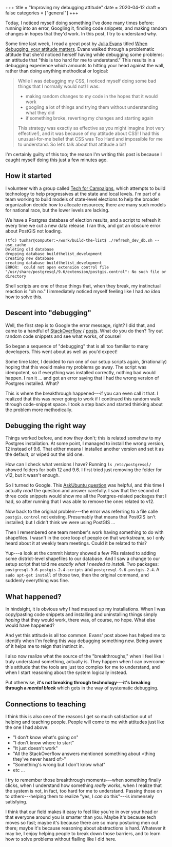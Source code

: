 +++
title = "Improving my debugging attitude"
date = 2020-04-12
draft = false
categories = ["general"]
+++

Today, I noticed myself doing something I've done many times before: running into an error, Googling it, finding code snippets, and making random changes in hopes that they'd work. In this post, I try to understand why.


<!--more-->

Some time last week, I read a great post by [Julia Evans](https://jvns.ca/) titled [When debugging, your attitude matters](https://jvns.ca/blog/debugging-attitude-matters/). Evans walked through a problematic attitude that she'd noticed herself having while debugging some problems: an attitude that "this is too hard for me to understand." This results in a debugging experience which amounts to hitting your head against the wall, rather than doing anything methodical or logical:

> While I was debugging my CSS, I noticed myself doing some bad things that I normally would not! I was:
>
> * making random changes to my code in the hopes that it would work
> * googling a lot of things and trying them without understanding what they did
> * if something broke, reverting my changes and starting again
>
> This strategy was exactly as effective as you might imagine (not very effective!), and it was because of my attitude about CSS! I had this unusual-for-me belief that CSS was Too Hard and impossible for me to understand. So let’s talk about that attitude a bit!

I'm certainly guilty of this too; the reason I'm writing this post is because I caught myself doing this just a few minutes ago.


## How it started
I volunteer with a group called [Tech for Campaigns](https://www.techforcampaigns.org/), which attempts to build technology to help progressives at the state and local levels. I'm part of a team working to build models of state-level elections to help the broader organization decide how to allocate resources; there are many such models for national race, but the lower levels are lacking.

We have a Postgres database of election results, and a script to refresh it every time we cut a new data release. I ran this, and got an obscure error about PostGIS not loading.

```
(tfc) tushar@computer:~/work/build-the-list$ ./refresh_dev_db.sh --use_cache
Deleting old database
dropping database buildthelist_development
Creating new database
creating database buildthelist_development
ERROR:  could not open extension control file "/usr/share/postgresql/9.6/extension/postgis.control": No such file or directory
```

Shell scripts are one of those things that, when they break, my instinctual reaction is "oh no." I immediately noticed myself feeling like I had *no idea* how to solve this.


## Descent into "debugging"
Well, the first step is to Google the error message, right? I did that, and came to a handful of [StackOverflow](https://stackoverflow.com/questions/18696078/postgresql-error-when-trying-to-create-an-extension) / [posts](https://stackoverflow.com/questions/18696078/postgresql-error-when-trying-to-create-an-extension). What do you do then? Try out random code snippets and see what works, of course!

So began a sequence of "debugging" that is all too familiar to many developers. This went about as well as you'd expect!

Some time later, I decided to run one of our setup scripts again, (irrationally) hoping that this would make my problems go away. The script was idempotent, so if everything was installed correctly, nothing bad would happen. I ran it ... and got an error saying that I had the wrong version of Postgres installed. What?

This is where the breakthrough happened---if you can even call it that. I realized that this was never going to work if I continued this random walk through code-snippet space. I took a step back and started thinking about the problem more methodically.


## Debugging the right way
Things worked before, and now they don't; this is related somehow to my Postgres installation. At some point, I managed to install the wrong version, 12 instead of 9.6. That either means I installed another version and set it as the default, or wiped out the old one.

How can I check what versions I have? Running `ls /etc/postgresql/` showed folders for both 12 and 9.6. I first tried just removing the folder for v12, but it wasn't enough.

So I turned to Google. This [AskUbuntu question](https://askubuntu.com/questions/32730/how-to-remove-postgres-from-my-installation) was helpful, and this time I actually *read* the question and answer carefully. I saw that the second of three code snippets would show me all the Postgres-related packages that I had, so after running that I was able to remove the ones related to v12.

Now back to the original problem---the error was referring to a file calle `postgis.control` not existing. Presumably that means that PostGIS isn't installed; but I didn't think we were using PostGIS ...

Then I remembered one team member's work having something to do with shapefiles. I wasn't in the core loop of people on that workstream, so I only heard about it at weekly team meetings. Could it be related to this?

Yup---a look at the commit history showed a few PRs related to adding some district-level shapefiles to our database. And I saw a change to our setup script that told me *exactly what I needed to install*. Two packages: `postgresql-9.6-postgis-2.4-scripts` and `postgresql-9.6-postgis-2.4`. A `sudo apt-get install` of those two, then the original command, and suddenly everything was fine.


## What happened?
In hindsight, it is obvious why I had messed up my installations. When I was copy/pasting code snippets and installing and uninstalling things simply *hoping* that they would work, there was, of course, no hope. What else would have happened?

And yet this attitude is all too common. Evans' post above has helped me to identify when I'm feeling this way debugging something new. Being aware of it helps me to reign that instinct in.

I also now realize what the source of the "breakthroughs," when I feel like I truly understand something, actually is. They happen when I can overcome this attitude that the tools are just too complex for me to understand, and when I start reasoning about the system logically instead.

Put otherwise, **it's not breaking through technology---it's breaking through a *mental block*** which gets in the way of systematic debugging.


## Connections to teaching
I think this is also one of the reasons I get so much satisfaction out of helping and teaching people. People will come to me with attitudes just like the one I had above:
 * "I don't know what's going on"
 * "I don't know where to start"
 * "It just doesn't work"
 * "All the StackOverflow answers mentioned something about <thing they've never heard of>"
 * "Something's wrong but I don't know what"
 * etc ...

I try to remember those breakthrough moments---when something finally clicks, when I understand how something *really* works, when I realize that the system is not, in fact, too hard for me to understand. Passing those on to others---helping them to realize "yes, I *can* do this"---is immensely satisfying.

I think that our field makes it easy to feel like you're in over your head or that everyone around you is smarter than you. Maybe it's because tech moves so fast; maybe it's because there are so many posturing men out there; maybe it's because reasoning about abstractions is hard. Whatever it may be, I enjoy helping people to break down those barriers, and to learn how to solve problems without flailing like I did here.

